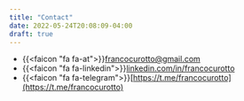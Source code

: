 ```yaml
---
title: "Contact"
date: 2022-05-24T20:08:09-04:00
draft: true
---
```

- {{<faicon "fa fa-at">}}[francocurotto@gmail.com](mailto:francocurotto@gmail.com)
- {{<faicon "fa fa-linkedin">}}[linkedin.com/in/francocurotto](https://www.linkedin.com/in/francocurotto/)
- {{<faicon "fa fa-telegram">}}[https://t.me/francocurotto](https://t.me/francocurotto)
